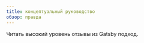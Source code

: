 ```yaml
---
title: концептуальный руководство
обзор: правда
---
```


Читать высокий уровень отзывы из Gatsby подход.

<GuideList slug={props.slug} />
